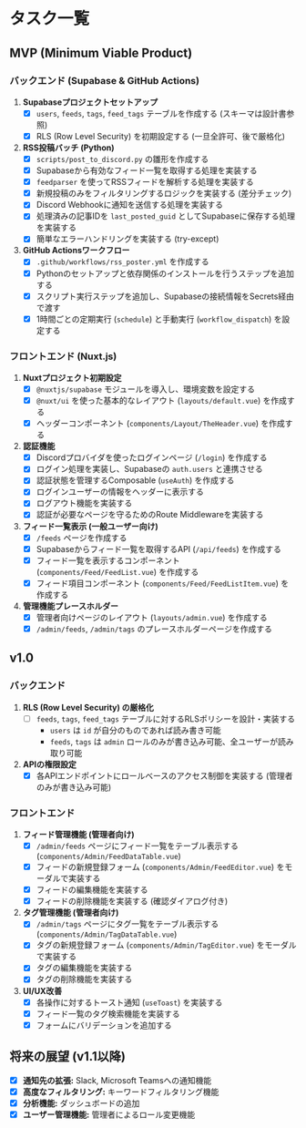 # タスク一覧

## MVP (Minimum Viable Product)

### バックエンド (Supabase & GitHub Actions)

1.  **Supabaseプロジェクトセットアップ**
    *   [x] `users`, `feeds`, `tags`, `feed_tags` テーブルを作成する (スキーマは設計書参照)
    *   [x] RLS (Row Level Security) を初期設定する (一旦全許可、後で厳格化)
2.  **RSS投稿バッチ (Python)**
    *   [x] `scripts/post_to_discord.py` の雛形を作成する
    *   [x] Supabaseから有効なフィード一覧を取得する処理を実装する
    *   [x] `feedparser` を使ってRSSフィードを解析する処理を実装する
    *   [x] 新規投稿のみをフィルタリングするロジックを実装する (差分チェック)
    *   [x] Discord Webhookに通知を送信する処理を実装する
    *   [x] 処理済みの記事IDを `last_posted_guid` としてSupabaseに保存する処理を実装する
    *   [x] 簡単なエラーハンドリングを実装する (try-except)
3.  **GitHub Actionsワークフロー**
    *   [x] `.github/workflows/rss_poster.yml` を作成する
    *   [x] Pythonのセットアップと依存関係のインストールを行うステップを追加する
    *   [x] スクリプト実行ステップを追加し、Supabaseの接続情報をSecrets経由で渡す
    *   [x] 1時間ごとの定期実行 (`schedule`) と手動実行 (`workflow_dispatch`) を設定する

### フロントエンド (Nuxt.js)

1.  **Nuxtプロジェクト初期設定**
    *   [x] `@nuxtjs/supabase` モジュールを導入し、環境変数を設定する
    *   [x] `@nuxt/ui` を使った基本的なレイアウト (`layouts/default.vue`) を作成する
    *   [x] ヘッダーコンポーネント (`components/Layout/TheHeader.vue`) を作成する
2.  **認証機能**
    *   [x] Discordプロバイダを使ったログインページ (`/login`) を作成する
    *   [x] ログイン処理を実装し、Supabaseの `auth.users` と連携させる
    *   [x] 認証状態を管理するComposable (`useAuth`) を作成する
    *   [x] ログインユーザーの情報をヘッダーに表示する
    *   [x] ログアウト機能を実装する
    *   [x] 認証が必要なページを守るためのRoute Middlewareを実装する
3.  **フィード一覧表示 (一般ユーザー向け)**
    *   [x] `/feeds` ページを作成する
    *   [x] Supabaseからフィード一覧を取得するAPI (`/api/feeds`) を作成する
    *   [x] フィード一覧を表示するコンポーネント (`components/Feed/FeedList.vue`) を作成する
    *   [x] フィード項目コンポーネント (`components/Feed/FeedListItem.vue`) を作成する
4.  **管理機能プレースホルダー**
    *   [x] 管理者向けページのレイアウト (`layouts/admin.vue`) を作成する
    *   [x] `/admin/feeds`, `/admin/tags` のプレースホルダーページを作成する

## v1.0

### バックエンド

1.  **RLS (Row Level Security) の厳格化**
    *   [ ] `feeds`, `tags`, `feed_tags` テーブルに対するRLSポリシーを設計・実装する
        *   `users` は `id` が自分のものであれば読み書き可能
        *   `feeds`, `tags` は `admin` ロールのみが書き込み可能、全ユーザーが読み取り可能
2.  **APIの権限設定**
    *   [x] 各APIエンドポイントにロールベースのアクセス制御を実装する (管理者のみが書き込み可能)

### フロントエンド

1.  **フィード管理機能 (管理者向け)**
    *   [x] `/admin/feeds` ページにフィード一覧をテーブル表示する (`components/Admin/FeedDataTable.vue`)
    *   [x] フィードの新規登録フォーム (`components/Admin/FeedEditor.vue`) をモーダルで実装する
    *   [x] フィードの編集機能を実装する
    *   [x] フィードの削除機能を実装する (確認ダイアログ付き)
2.  **タグ管理機能 (管理者向け)**
    *   [x] `/admin/tags` ページにタグ一覧をテーブル表示する (`components/Admin/TagDataTable.vue`)
    *   [x] タグの新規登録フォーム (`components/Admin/TagEditor.vue`) をモーダルで実装する
    *   [x] タグの編集機能を実装する
    *   [x] タグの削除機能を実装する
3.  **UI/UX改善**
    *   [x] 各操作に対するトースト通知 (`useToast`) を実装する
    *   [x] フィード一覧のタグ検索機能を実装する
    *   [x] フォームにバリデーションを追加する

## 将来の展望 (v1.1以降)

*   [x] **通知先の拡張:** Slack, Microsoft Teamsへの通知機能
*   [x] **高度なフィルタリング:** キーワードフィルタリング機能
*   [x] **分析機能:** ダッシュボードの追加
*   [x] **ユーザー管理機能:** 管理者によるロール変更機能
